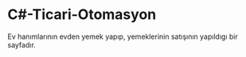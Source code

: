 # C#-Ticari-Otomasyon
Ev hanımlarının evden yemek yapıp, yemeklerinin satışının yapıldıgı bir sayfadır.

